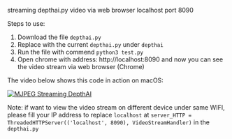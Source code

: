 streaming depthai.py video via web browser localhost port 8090

Steps to use:
1. Download the file `depthai.py`
2. Replace with the current `depthai.py` under `depthai`
3. Run the file with commend `python3 test.py`
4. Open chrome with address: http://localhost:8090 and now you can see the video stream via web browser (Chrome)

The video below shows this code in action on macOS:

[![MJPEG Streaming DepthAI](https://img.youtube.com/vi/695o0EO1Daw/0.jpg)](https://www.youtube.com/watch?v=695o0EO1Daw "DepthAI on Mac")

Note: if want to view the video stream on different device under same WIFI, please fill your IP address to replace `localhost` at `server_HTTP = ThreadedHTTPServer(('localhost', 8090), VideoStreamHandler)` in the `depthai.py` 
